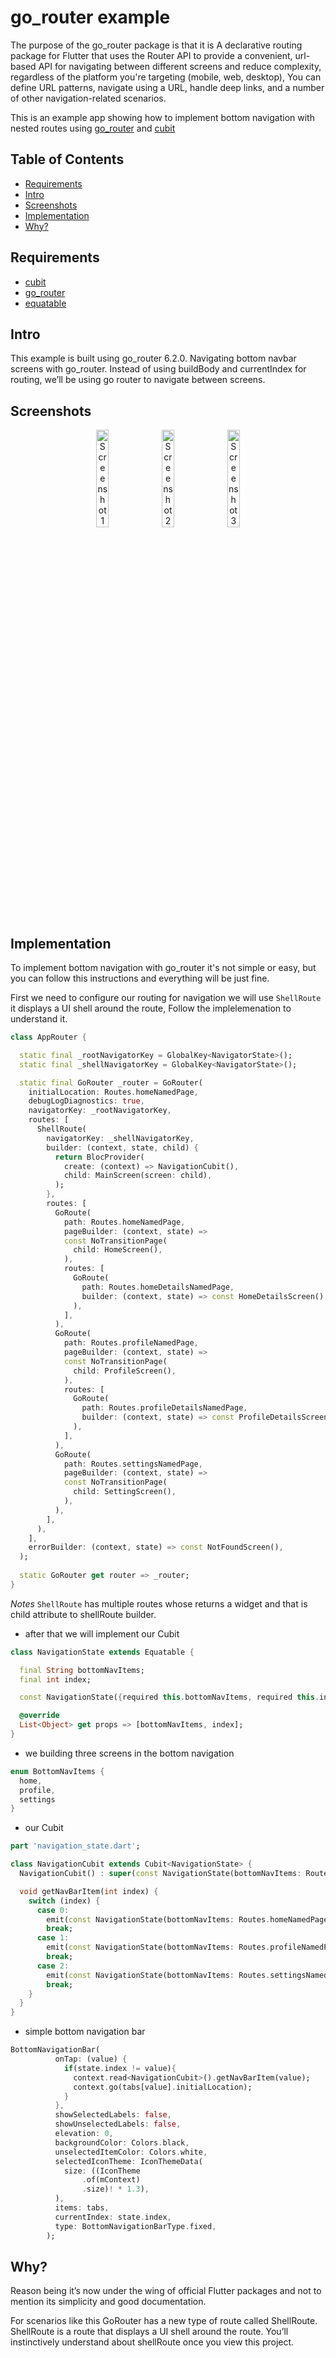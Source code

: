 # go_router example
The purpose of the go_router package is that it is A declarative routing package for Flutter that uses the Router API to provide a convenient, url-based API for navigating between different screens and reduce complexity, regardless of the platform you're targeting (mobile, web, desktop), You can define URL patterns, navigate using a URL, handle deep links, and a number of other navigation-related scenarios.

This is an example app showing how to implement bottom navigation with nested routes using [go_router](https://pub.dev/packages/go_router) and [cubit](https://pub.dev/packages/flutter_bloc)

## Table of Contents
- [Requirements](#requirements)
- [Intro](#intro)
- [Screenshots](#screenshots)
- [Implementation](#implementation)
- [Why?](#why)

## Requirements
- [cubit](https://pub.dev/packages/flutter_bloc)
- [go_router](https://pub.dev/packages/go_router)
- [equatable](https://pub.dev/packages/equatable)

## Intro
This example is built using go_router 6.2.0.
Navigating bottom navbar screens with go_router.
Instead of using buildBody and currentIndex for routing, we’ll be using go router to navigate between screens.

## Screenshots
<p align="center">
  <img alt='Screenshot 1' src="images/GoRouter.png" width="20%"/>  
  <img alt='Screenshot 2' src="images/GoRouter2.png" width="20%"/>  
  <img alt='Screenshot 3' src="images/GoRouter3.png" width="20%"/>
</p>

## Implementation
To implement bottom navigation with go_router it's not simple or easy, but you can follow this instructions and everything will be just fine.

First we need to configure our routing for navigation we will use `ShellRoute` it displays a UI shell around the route, Follow the implelemenation to understand it.

```dart
class AppRouter {

  static final _rootNavigatorKey = GlobalKey<NavigatorState>();
  static final _shellNavigatorKey = GlobalKey<NavigatorState>();

  static final GoRouter _router = GoRouter(
    initialLocation: Routes.homeNamedPage,
    debugLogDiagnostics: true,
    navigatorKey: _rootNavigatorKey,
    routes: [
      ShellRoute(
        navigatorKey: _shellNavigatorKey,
        builder: (context, state, child) {
          return BlocProvider(
            create: (context) => NavigationCubit(),
            child: MainScreen(screen: child),
          );
        },
        routes: [
          GoRoute(
            path: Routes.homeNamedPage,
            pageBuilder: (context, state) =>
            const NoTransitionPage(
              child: HomeScreen(),
            ),
            routes: [
              GoRoute(
                path: Routes.homeDetailsNamedPage,
                builder: (context, state) => const HomeDetailsScreen(),
              ),
            ],
          ),
          GoRoute(
            path: Routes.profileNamedPage,
            pageBuilder: (context, state) =>
            const NoTransitionPage(
              child: ProfileScreen(),
            ),
            routes: [
              GoRoute(
                path: Routes.profileDetailsNamedPage,
                builder: (context, state) => const ProfileDetailsScreen(),
              ),
            ],
          ),
          GoRoute(
            path: Routes.settingsNamedPage,
            pageBuilder: (context, state) =>
            const NoTransitionPage(
              child: SettingScreen(),
            ),
          ),
        ],
      ),
    ],
    errorBuilder: (context, state) => const NotFoundScreen(),
  );
  
  static GoRouter get router => _router;
}
```
*Notes* `ShellRoute` has multiple routes whose returns a widget and that is child attribute to shellRoute builder.


- after that we will implement our Cubit
```dart
class NavigationState extends Equatable {

  final String bottomNavItems;
  final int index;

  const NavigationState({required this.bottomNavItems, required this.index});

  @override
  List<Object> get props => [bottomNavItems, index];
}
```

- we building three screens in the bottom navigation
```dart
enum BottomNavItems {
  home,
  profile,
  settings
}
```

- our Cubit
```dart
part 'navigation_state.dart';

class NavigationCubit extends Cubit<NavigationState> {
  NavigationCubit() : super(const NavigationState(bottomNavItems: Routes.homeNamedPage, index: 0));

  void getNavBarItem(int index) {
    switch (index) {
      case 0:
        emit(const NavigationState(bottomNavItems: Routes.homeNamedPage,index:  0));
        break;
      case 1:
        emit(const NavigationState(bottomNavItems: Routes.profileNamedPage,index:  1));
        break;
      case 2:
        emit(const NavigationState(bottomNavItems: Routes.settingsNamedPage,index:  2));
        break;
    }
  }
}
```

- simple bottom navigation bar
```dart
BottomNavigationBar(
          onTap: (value) {
            if(state.index != value){
              context.read<NavigationCubit>().getNavBarItem(value);
              context.go(tabs[value].initialLocation);
            }
          },
          showSelectedLabels: false,
          showUnselectedLabels: false,
          elevation: 0,
          backgroundColor: Colors.black,
          unselectedItemColor: Colors.white,
          selectedIconTheme: IconThemeData(
            size: ((IconTheme
                .of(mContext)
                .size)! * 1.3),
          ),
          items: tabs,
          currentIndex: state.index,
          type: BottomNavigationBarType.fixed,
        );
```

## Why?
Reason being it’s now under the wing of official Flutter packages and not to mention its simplicity and good documentation.

For scenarios like this GoRouter has a new type of route called ShellRoute. ShellRoute is a route that displays a UI shell around the route. You’ll instinctively understand about shellRoute once you view this project.
